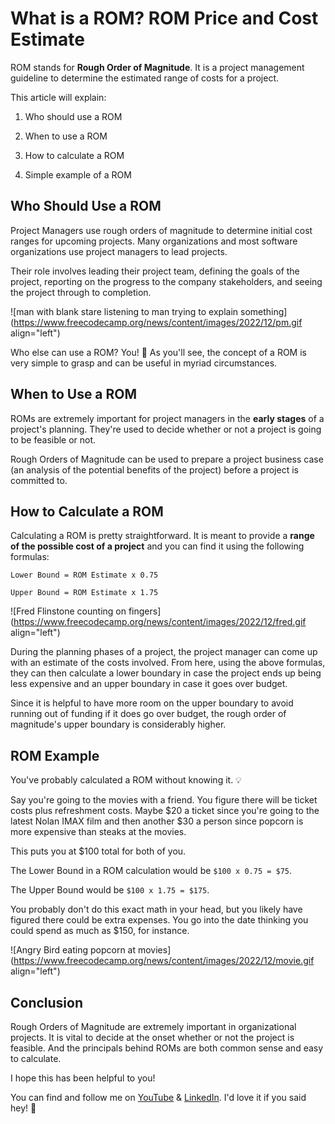 # What is a ROM? ROM Price and Cost Estimate

ROM stands for **Rough Order of Magnitude**. It is a project management guideline to determine the estimated range of costs for a project.

This article will explain:

1. Who should use a ROM
    
2. When to use a ROM
    
3. How to calculate a ROM
    
4. Simple example of a ROM
    

## **Who Should Use a ROM**

Project Managers use rough orders of magnitude to determine initial cost ranges for upcoming projects. Many organizations and most software organizations use project managers to lead projects.

Their role involves leading their project team, defining the goals of the project, reporting on the progress to the company stakeholders, and seeing the project through to completion.

![man with blank stare listening to man trying to explain something](https://www.freecodecamp.org/news/content/images/2022/12/pm.gif align="left")

Who else can use a ROM? You! 👊 As you'll see, the concept of a ROM is very simple to grasp and can be useful in myriad circumstances.

## **When to Use a ROM**

ROMs are extremely important for project managers in the **early stages** of a project's planning. They're used to decide whether or not a project is going to be feasible or not.

Rough Orders of Magnitude can be used to prepare a project business case (an analysis of the potential benefits of the project) before a project is committed to.

## **How to Calculate a ROM**

Calculating a ROM is pretty straightforward. It is meant to provide a **range of the possible cost of a project** and you can find it using the following formulas:

`Lower Bound = ROM Estimate x 0.75`

`Upper Bound = ROM Estimate x 1.75`

![Fred Flinstone counting on fingers](https://www.freecodecamp.org/news/content/images/2022/12/fred.gif align="left")

During the planning phases of a project, the project manager can come up with an estimate of the costs involved. From here, using the above formulas, they can then calculate a lower boundary in case the project ends up being less expensive and an upper boundary in case it goes over budget.

Since it is helpful to have more room on the upper boundary to avoid running out of funding if it does go over budget, the rough order of magnitude's upper boundary is considerably higher.

## **ROM Example**

You've probably calculated a ROM without knowing it. 💡

Say you're going to the movies with a friend. You figure there will be ticket costs plus refreshment costs. Maybe $20 a ticket since you're going to the latest Nolan IMAX film and then another $30 a person since popcorn is more expensive than steaks at the movies.

This puts you at $100 total for both of you.

The Lower Bound in a ROM calculation would be `$100 x 0.75 = $75`.

The Upper Bound would be `$100 x 1.75 = $175`.

You probably don't do this exact math in your head, but you likely have figured there could be extra expenses. You go into the date thinking you could spend as much as $150, for instance.

![Angry Bird eating popcorn at movies](https://www.freecodecamp.org/news/content/images/2022/12/movie.gif align="left")

## **Conclusion**

Rough Orders of Magnitude are extremely important in organizational projects. It is vital to decide at the onset whether or not the project is feasible. And the principals behind ROMs are both common sense and easy to calculate.

I hope this has been helpful to you!

You can find and follow me on [YouTube](https://www.youtube.com/@eamonncottrell) & [LinkedIn](https://www.linkedin.com/in/eamonncottrell/). I'd love it if you said hey! 👋
